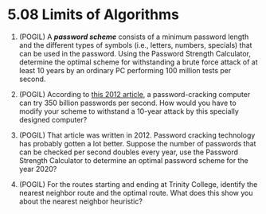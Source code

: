 # 5.08 Limits of Algorithms

1. (POGIL) A ***password scheme*** consists of a minimum password length and the different types of symbols (i.e., letters, numbers, specials) that can be used in the password. Using the Password Strength Calculator, determine the optimal scheme for withstanding a brute force attack of at least 10 years by an ordinary PC performing 100 million tests per second.

2. (POGIL) According to [this 2012 article](https://www.google.com/url?q=http://arstechnica.com/security/2012/12/25-gpu-cluster-cracks-every-standard-windows-password-in-6-hours/&sa=D&ust=1580745593980000), a password-cracking computer can try 350 billion passwords per second. How would you have to modify your scheme to withstand a 10-year attack by this specially designed computer?

3. (POGIL) That article was written in 2012. Password cracking technology has probably gotten a lot better. Suppose the number of passwords that can be checked per second doubles every year, use the Password Strength Calculator to determine an optimal password scheme for the year 2020?

4. (POGIL) For the routes starting and ending at Trinity College, identify the nearest neighbor route and the optimal route. What does this show you about the nearest neighbor heuristic?
